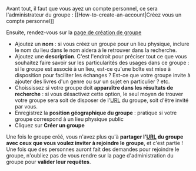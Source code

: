 <!-- LANG:EN, title="How to create a group"-->

<!-- LANG:FR, title="Comment créer un groupe"-->
  
Avant tout, il faut que vous ayez un compte personnel, ce sera l'administrateur du groupe : [[How-to-create-an-account|Créez vous un compte personnel]]

Ensuite, rendez-vous sur la [page de création de groupe](https://inventaire.io/network/groups/create)
* Ajoutez un **nom** : si vous créez un groupe pour un lieu physique, inclure le nom du lieu dans le nom aidera à le retrouver dans la recherche.
* Ajoutez une **description**. C'est l'endroit pour préciser tout ce que vous souhaitez faire savoir sur les particularités des usages dans ce groupe : si le groupe est associé à un lieu, est-ce qu'une boîte est mise à disposition pour faciliter les échanges ? Est-ce que votre groupe invite à ajouter des livres d'un genre ou sur un sujet en particulier ? etc.
* Choississez si votre groupe doit **apparaître dans les résultats de recherche** : si vous désactivez cette option, le seul moyen de trouver votre groupe sera soit de disposer de l'[URL](https://fr.wikipedia.org/wiki/Uniform_Resource_Locator) du groupe, soit d'être invité par vous.
* Enregistrez la **position géographique du groupe** : pratique si votre groupe correspond à un lieu physique public
* Cliquez sur **Créer un groupe**
  
Une fois le groupe créé, vous n'avez plus qu'à **partager l'[URL](https://fr.wikipedia.org/wiki/Uniform_Resource_Locator) du groupe avec ceux que vous voulez inviter à rejoindre le groupe**, et c'est partie ! Une fois que des personnes auront fait des demandes pour rejoindre le groupe, n'oubliez pas de vous rendre sur la page d'administration du groupe pour **valider leur requêtes**.